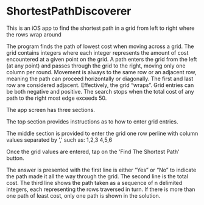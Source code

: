 # ShortestPathDiscoverer
This is an iOS app to find the shortest path in a grid from left to right where the rows wrap around

The program finds the path of lowest cost when moving across a grid. The grid contains integers where each integer represents the amount of cost encountered at a given point on the grid. A path enters the grid from the left (at any point) and passes through the grid to the right, moving only one column per round. Movement is always to the same row or an adjacent row, meaning the path can proceed horizontally or diagonally. The first and last row are considered adjacent. Effectively, the grid “wraps”. Grid entries can be both negative and positive. The search stops when the total cost of any path to the right most edge exceeds 50.

The app screen has three sections.

The top section provides instructions as to how to enter grid entries. 

The middle section is provided to enter the grid one row perline with column values separated by ','
such as:
1,2,3
4,5,6

Once the grid values are entered, tap on the 'Find The Shortest Path' button.

The answer is presented with the first line is either “Yes” or “No” to indicate the path made it all the way through the grid. The second line is the total cost. The third line shows the path taken as a sequence of n delimited integers, each representing the rows traversed in turn. If there is more than one path of least cost, only one path is shown in the solution.
